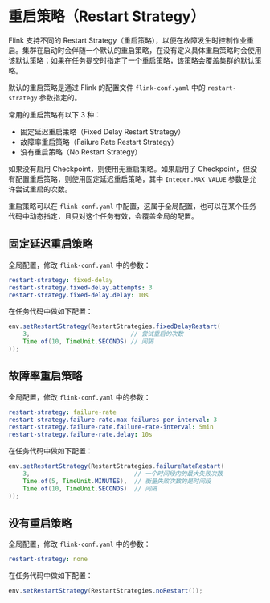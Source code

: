 # 重启策略（Restart Strategy）

Flink 支持不同的 Restart Strategy（重启策略），以便在故障发生时控制作业重启。集群在启动时会伴随一个默认的重启策略，在没有定义具体重启策略时会使用该默认策略；如果在任务提交时指定了一个重启策略，该策略会覆盖集群的默认策略。

默认的重启策略是通过 Flink 的配置文件 `flink-conf.yaml` 中的 `restart-strategy` 参数指定的。

常用的重启策略有以下 3 种：

- 固定延迟重启策略（Fixed Delay Restart Strategy）
- 故障率重启策略（Failure Rate Restart Strategy）
- 没有重启策略（No Restart Strategy）

如果没有启用 Checkpoint，则使用无重启策略。如果启用了 Checkpoint，但没有配置重启策略，则使用固定延迟重启策略，其中 `Integer.MAX_VALUE` 参数是允许尝试重启的次数。

重启策略可以在 `flink-conf.yaml` 中配置，这属于全局配置，也可以在某个任务代码中动态指定，且只对这个任务有效，会覆盖全局的配置。

## 固定延迟重启策略

全局配置，修改 `flink-conf.yaml` 中的参数：

```yaml
restart-strategy: fixed-delay
restart-strategy.fixed-delay.attempts: 3
restart-strategy.fixed-delay.delay: 10s
```

在任务代码中做如下配置：

```java
env.setRestartStrategy(RestartStrategies.fixedDelayRestart(
    3,                            // 尝试重启的次数
    Time.of(10, TimeUnit.SECONDS) // 间隔
));
```

## 故障率重启策略

全局配置，修改 `flink-conf.yaml` 中的参数：

```yaml
restart-strategy: failure-rate
restart-strategy.failure-rate.max-failures-per-interval: 3
restart-strategy.failure-rate.failure-rate-interval: 5min
restart-strategy.failure-rate.delay: 10s
```

在任务代码中做如下配置：

```java
env.setRestartStrategy(RestartStrategies.failureRateRestart(
    3,                             // 一个时间段内的最大失败次数
    Time.of(5, TimeUnit.MINUTES),  // 衡量失败次数的是时间段
    Time.of(10, TimeUnit.SECONDS)  // 间隔
));
```

## 没有重启策略

全局配置，修改 `flink-conf.yaml` 中的参数：

```yaml
restart-strategy: none
```

在任务代码中做如下配置：


```java
env.setRestartStrategy(RestartStrategies.noRestart());
```